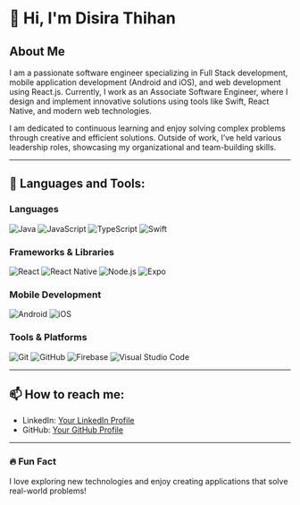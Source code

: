 # 👋 Hi, I'm Disira Thihan  

## About Me  
I am a passionate software engineer specializing in Full Stack development, mobile application development (Android and iOS), and web development using React.js. Currently, I work as an Associate Software Engineer, where I design and implement innovative solutions using tools like Swift, React Native, and modern web technologies.  

I am dedicated to continuous learning and enjoy solving complex problems through creative and efficient solutions. Outside of work, I’ve held various leadership roles, showcasing my organizational and team-building skills.  

---

## 🚀 Languages and Tools:  

### **Languages**  
![Java](https://img.shields.io/badge/Java-ED8B00?style=for-the-badge&logo=java&logoColor=white)
![JavaScript](https://img.shields.io/badge/JavaScript-F7DF1E?style=for-the-badge&logo=javascript&logoColor=black)
![TypeScript](https://img.shields.io/badge/TypeScript-007ACC?style=for-the-badge&logo=typescript&logoColor=white)
![Swift](https://img.shields.io/badge/Swift-FA7343?style=for-the-badge&logo=swift&logoColor=white)

### **Frameworks & Libraries**  
![React](https://img.shields.io/badge/React-20232A?style=for-the-badge&logo=react&logoColor=61DAFB)
![React Native](https://img.shields.io/badge/React_Native-20232A?style=for-the-badge&logo=react&logoColor=61DAFB)
![Node.js](https://img.shields.io/badge/Node.js-339933?style=for-the-badge&logo=node.js&logoColor=white)
![Expo](https://img.shields.io/badge/Expo-000020?style=for-the-badge&logo=expo&logoColor=white)

### **Mobile Development**  
![Android](https://img.shields.io/badge/Android-3DDC84?style=for-the-badge&logo=android&logoColor=white)
![iOS](https://img.shields.io/badge/iOS-000000?style=for-the-badge&logo=ios&logoColor=white)

### **Tools & Platforms**  
![Git](https://img.shields.io/badge/Git-F05032?style=for-the-badge&logo=git&logoColor=white)
![GitHub](https://img.shields.io/badge/GitHub-181717?style=for-the-badge&logo=github&logoColor=white)
![Firebase](https://img.shields.io/badge/Firebase-FFCA28?style=for-the-badge&logo=firebase&logoColor=black)
![Visual Studio Code](https://img.shields.io/badge/VS_Code-0078D4?style=for-the-badge&logo=visual-studio-code&logoColor=white)

---

## 📫 How to reach me:  
- LinkedIn: [Your LinkedIn Profile](https://bit.ly/4gPjdiN)  
- GitHub: [Your GitHub Profile](https://github.com/disirathihan)  

---

### 🔥 Fun Fact  
I love exploring new technologies and enjoy creating applications that solve real-world problems!  

